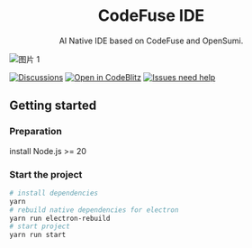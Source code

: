 <h1 align="center">CodeFuse IDE</h1>

<p align="center">AI Native IDE based on CodeFuse and OpenSumi.</p>

![图片 1](https://github.com/user-attachments/assets/9b55b1a9-dd98-4f9e-a948-2f12dcaa67cf)

[![Discussions][discussions-image]][discussions-url] [![Open in CodeBlitz][codeblitz-image]][codeblitz-url] [![Issues need help][help-wanted-image]][help-wanted-url]

[discussions-image]: https://img.shields.io/badge/discussions-on%20github-blue
[discussions-url]: https://github.com/opensumi/core/discussions
[codeblitz-image]: https://img.shields.io/badge/Ant_Codespaces-Open_in_CodeBlitz-1677ff
[codeblitz-url]: https://codeblitz.cloud.alipay.com/github/codefuse-ai/codefuse-ide
[github-issues-url]: https://github.com/opensumi/core/issues
[help-wanted-image]: https://flat.badgen.net/github/label-issues/codefuse-ai/codefuse-ide/🤔%20help%20wanted/open
[help-wanted-url]: https://github.com/codefuse-ai/codefuse-ide/issues?q=is%3Aopen+is%3Aissue+label%3A%22🤔+help+wanted%22

## Getting started

### Preparation
install Node.js >= 20

### Start the project
```bash
# install dependencies
yarn
# rebuild native dependencies for electron
yarn run electron-rebuild
# start project
yarn run start
```
